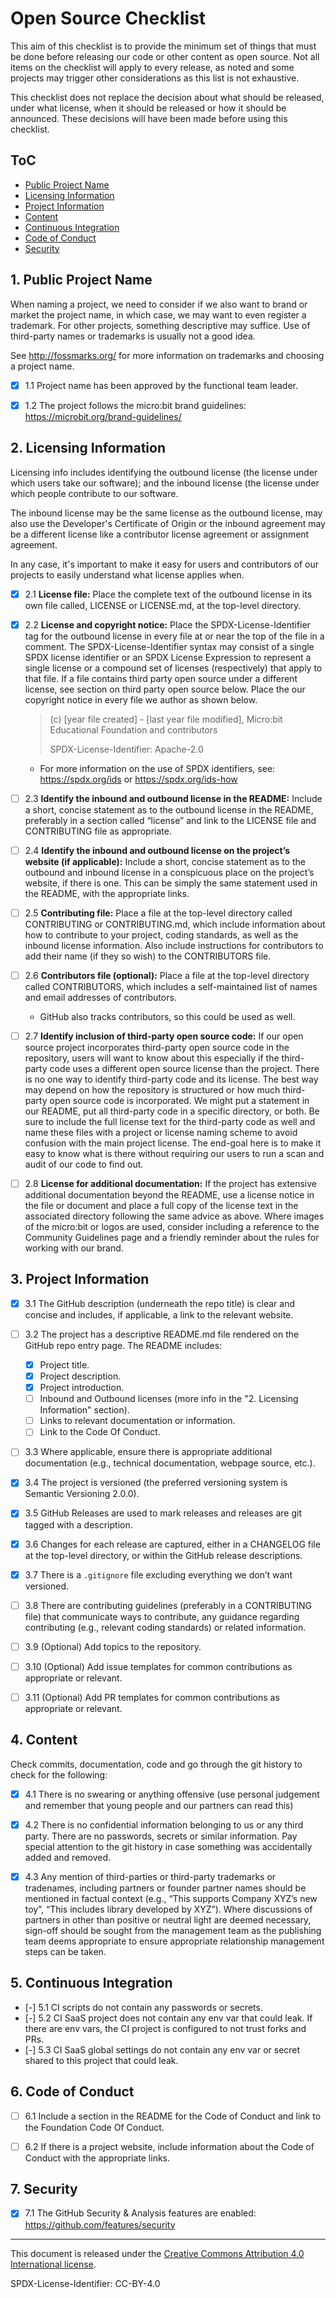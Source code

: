 # Open Source Checklist

This aim of this checklist is to provide the minimum set of things that must be done before releasing our code or other content as open source. Not all items on the checklist will apply to every release, as noted and some projects may trigger other considerations as this list is not exhaustive.

This checklist does not replace the decision about what should be released, under what license, when it should be released or how it should be announced. These decisions will have been made before using this checklist. 


## ToC

- [Public Project Name](#1-public-project-name)
- [Licensing Information](#2-licensing-information)
- [Project Information](#3-project-information)
- [Content](#4-content)
- [Continuous Integration](#5-continuous-integration)
- [Code of Conduct](#6-code-of-conduct)
- [Security](#7-security)


## 1. Public Project Name

When naming a project, we need to consider if we also want to brand or market the project name, in which case, we may want to even register a trademark. For other projects, something descriptive may suffice. Use of third-party names or trademarks is usually not a good idea.

See http://fossmarks.org/ for more information on trademarks and choosing a project name.

- [x] 1.1 Project name has been approved by the functional team leader.
- [x] 1.2 The project follows the micro:bit brand guidelines: https://microbit.org/brand-guidelines/


## 2. Licensing Information

Licensing info includes identifying the outbound license (the license under which users take our software); and the inbound license (the license under which people contribute to our software.

The inbound license may be the same license as the outbound license, may also use the Developer's Certificate of Origin or the inbound agreement may be a different license like a contributor license agreement or assignment agreement.

In any case, it's important to make it easy for users and contributors of our projects to easily understand what license applies when.

- [x] 2.1 **License file:** Place the complete text of the outbound license in its own file called, LICENSE or LICENSE.md, at the top-level directory.
- [x] 2.2 **License and copyright notice:** Place the SPDX-License-Identifier tag for the outbound license in every file at or near the top of the file in a comment. The SPDX-License-Identifier syntax may consist of a single SPDX license identifier or an SPDX License Expression to represent a single license or a compound set of licenses (respectively) that apply to that file. If a file contains third party open source under a different license, see section on third party open source below. Place the our copyright notice in every file we author as shown below.
  > (c) [year file created] - [last year file modified], Micro:bit Educational Foundation and contributors
  >
  > SPDX-License-Identifier: Apache-2.0
  - For more information on the use of SPDX identifiers, see: https://spdx.org/ids or https://spdx.org/ids-how
- [ ] 2.3 **Identify the inbound and outbound license in the README:** Include a short, concise statement as to the outbound license in the README, preferably in a section called “license” and link to the LICENSE file and CONTRIBUTING file as appropriate.
- [ ] 2.4 **Identify the inbound and outbound license on the project’s website (if applicable):**  Include a short, concise statement as to the outbound and inbound license in a conspicuous place on the project’s website, if there is one. This can be simply the same statement used in the README, with the appropriate links.
- [ ] 2.5 **Contributing file:** Place a file at the top-level directory called CONTRIBUTING or CONTRIBUTING.md, which include information about how to contribute to your project, coding standards, as well as the inbound license information. Also include instructions for contributors to add their name (if they so wish) to the CONTRIBUTORS file.
- [ ] 2.6 **Contributors file (optional):** Place a file at the top-level directory called CONTRIBUTORS, which includes a self-maintained list of names and email addresses of contributors.
    - GitHub also tracks contributors, so this could be used as well.
- [ ] 2.7 **Identify inclusion of third-party open source code:** If our open source project incorporates third-party open source code in the repository, users will want to know about this especially if the third-party code uses a different open source license than the project.  There is no one way to identify third-party code and its license. The best way may depend on how the repository is structured or how much third-party open source code is incorporated. We might put a statement in our README, put all third-party code in a specific directory, or both.  Be sure to include the full license text for the third-party code as well and name these files with a project or license naming scheme to avoid confusion with the main project license. The end-goal here is to make it easy to know what is there without requiring our users to run a scan and audit of our code to find out.
- [ ] 2.8 **License for additional documentation:** If the project has extensive additional documentation beyond the README, use a license notice in the file or document and place a full copy of the license text in the associated directory following the same advice as above. Where images of the micro:bit or logos are used, consider including a reference to the Community Guidelines page and a friendly reminder about the rules for working with our brand. 


## 3. Project Information

- [x] 3.1 The GitHub description (underneath the repo title) is clear and concise and includes, if applicable, a link to the relevant website.
- [ ] 3.2 The project has a descriptive README.md file rendered on the GitHub repo entry page. The README includes:
    - [x] Project title.
    - [x] Project description.
    - [x] Project introduction.
    - [ ] Inbound and Outbound licenses (more info in the "2. Licensing Information" section).
    - [ ] Links to relevant documentation or information.
    - [ ] Link to the Code Of Conduct.
- [ ] 3.3 Where applicable, ensure there is appropriate additional documentation (e.g., technical documentation, webpage source, etc.).
- [x] 3.4 The project is versioned (the preferred versioning system is Semantic Versioning 2.0.0).
- [x] 3.5 GitHub Releases are used to mark releases and releases are git tagged with a description.
- [x] 3.6 Changes for each release are captured, either in a CHANGELOG file at the top-level directory, or within the GitHub release descriptions.
- [x] 3.7 There is a `.gitignore` file excluding everything we don’t want versioned.
- [ ] 3.8 There are contributing guidelines (preferably in a CONTRIBUTING file) that communicate ways to contribute, any guidance regarding contributing (e.g., relevant coding standards) or related information. 
- [ ] 3.9 (Optional) Add topics to the repository.
- [ ] 3.10 (Optional) Add issue templates for common contributions as appropriate or relevant.
- [ ] 3.11 (Optional) Add PR templates for common contributions as appropriate or relevant.


## 4. Content

Check commits, documentation, code and go through the git history to check for the following:

- [x] 4.1 There is no swearing or anything offensive (use personal judgement and remember that young people and our partners can read this)
- [x] 4.2 There is no confidential information belonging to us or any third party. There are no passwords, secrets or similar information. Pay special attention to the git history in case something was accidentally added and removed.
- [x] 4.3 Any mention of third-parties or third-party trademarks or tradenames, including partners or founder partner names should be mentioned in factual context (e.g., “This supports Company XYZ’s new toy”, “This includes library developed by XYZ”). Where discussions of partners in other than positive or neutral light are deemed necessary, sign-off should be sought from the management team as the publishing team deems appropriate to ensure appropriate relationship management steps can be taken.


## 5. Continuous Integration

- [-] 5.1 CI scripts do not contain any passwords or secrets.
- [-] 5.2 CI SaaS project does not contain any env var that could leak. If there are env vars, the CI project is configured to not trust forks and PRs.
- [-] 5.3 CI SaaS global settings do not contain any env var or secret shared to this project that could leak.


## 6. Code of Conduct

- [ ] 6.1 Include a section in the README for the Code of Conduct and link to the Foundation Code Of Conduct.
- [ ] 6.2 If there is a project website, include information about the Code of Conduct with the appropriate links.


## 7. Security

- [x] 7.1 The GitHub Security & Analysis features are enabled: https://github.com/features/security

-----

This document is released under the [Creative Commons Attribution 4.0 International license](LICENSE).

SPDX-License-Identifier: CC-BY-4.0

